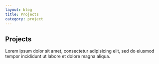 ```yaml
---
layout: blog
title: Projects
category: project
---
```


## Projects

Lorem ipsum dolor sit amet, consectetur adipisicing elit, sed do eiusmod tempor incididunt ut labore et dolore magna aliqua.
